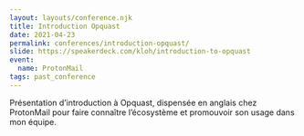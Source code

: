 ```yaml
---
layout: layouts/conference.njk
title: Introduction Opquast
date: 2021-04-23
permalink: conferences/introduction-opquast/
slide: https://speakerdeck.com/kloh/introduction-to-opquast
event:
  name: ProtonMail
tags: past_conference
---
```


<p>Présentation d’introduction à Opquast, dispensée en anglais chez ProtonMail pour faire connaître l’écosystème et promouvoir son usage dans mon équipe.</p>
